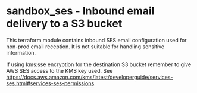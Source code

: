 # sandbox_ses - Inbound email delivery to a S3 bucket

This terraform module contains inbound SES email configuration used for
non-prod email reception.   It is not suitable for handling sensitive
information.

If using kms:sse encryption for the destination S3 bucket remember
to give AWS SES access to the KMS key used.  See
 https://docs.aws.amazon.com/kms/latest/developerguide/services-ses.html#services-ses-permissions
 